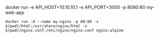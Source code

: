 docker run -e API_HOST=10.10.10.1 -e API_PORT=3000 -p 8080:80 my-web-app

```
docker run -d --name my-nginx -p 80:80 -v $(pwd)/html:/usr/share/nginx/html -v $(pwd)/nginx.conf:/etc/nginx/nginx.conf nginx:alpine
```
